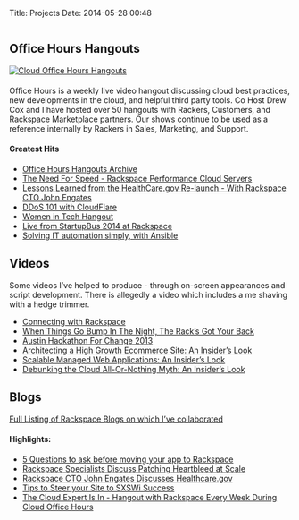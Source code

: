 Title: Projects
Date: 2014-05-28 00:48

<div class="container">
    <div class="row clearfix">
        <div class="col-md-8 column">
            <h2 id="officehourshangouts">Office Hours Hangouts</h2>
            <a href="http://go.rackspace.com/officehours"><img class="img-responsive" alt="Cloud Office Hours Hangouts" src="/images/officehours.jpeg" style="padding-bottom: 5px;"></a>
            <p>Office Hours is a weekly live video hangout discussing cloud best practices, new developments in the cloud, and helpful third party tools. Co Host Drew Cox and I have hosted over 50 hangouts with Rackers, Customers, and Rackspace Marketplace partners. Our shows continue to be used as a reference internally by Rackers in Sales, Marketing, and Support. </p>
            <h4 id="greatesthits">Greatest Hits</h5>
                <ul>
                    <li><a href="http://go.rackspace.com/officehours">Office Hours Hangouts Archive</a></li>
                    <li><a href="http://www.youtube.com/watch?v=IfUjo_N9uC0&amp;amp;feature=share">The Need For Speed - Rackspace Performance Cloud Servers</a></li>
                    <li><a href="http://www.youtube.com/watch?v=dyNmIPJQRww&amp;amp;feature=share">Lessons Learned from the HealthCare.gov Re-launch - With Rackspace CTO John Engates</a></li>
                    <li><a href="http://www.youtube.com/watch?v=MektJ7kx8aI&amp;amp;feature=share">DDoS 101 with CloudFlare</a></li>
                    <li><a href="http://www.youtube.com/watch?v=nNx-_Oqqq6U&amp;amp;feature=share">Women in Tech Hangout</a></li>
                    <li><a href="http://www.youtube.com/watch?v=Kscxly7m85g&amp;amp;feature=share">Live from StartupBus 2014 at Rackspace</a></li>
                    <li><a href="http://www.youtube.com/watch?v=jje38YBGVt4&amp;amp;feature=share">Solving IT automation simply, with Ansible</a></li>
                </ul>
                <h2 id="videos">Videos</h2>
                <p>Some videos I&#8217;ve helped to produce - through on-screen appearances and script development. There is allegedly a video which includes a me shaving with a hedge trimmer.</p>
                <ul>
                    <li><a href="http://www.rackspace.com/blog/connecting-with-rackspace/">Connecting with Rackspace</a></li>
                    <li><a href="http://youtu.be/FP1NGPJXpAk">When Things Go Bump In The Night, The Rack&#8217;s Got Your Back</a></li>
                    <li><a href="http://youtu.be/cWhQxZCaDWg">Austin Hackathon For Change 2013</a></li>
                    <li><a href="http://youtu.be/JjqTVxk_2xQ">Architecting a High Growth Ecommerce Site: An Insider&#8217;s Look</a></li>
                    <li><a href="http://youtu.be/wp8YNzMH9dk">Scalable Managed Web Applications: An Insider&#8217;s Look</a></li>
                    <li><a href="http://youtu.be/RjGwNDzyq0I">Debunking the Cloud All-Or-Nothing Myth: An Insider&#8217;s Look</a></li>
                </ul>
                <h2 id="blogs">Blogs</h2>
                <p><a href="http://goo.gl/RYKkfu">Full Listing of Rackspace Blogs on which I&#8217;ve collaborated</a> </p>
                <h4 id="highlights:">Highlights:</h5>
                    <ul>
                        <li><a href="http://www.rackspace.com/blog/specialist-interactive-5-questions-to-answer-before-migrating-your-app-to-rackspace/">5 Questions to ask before moving your app to Rackspace</a></li>
                        <li><a href="http://www.rackspace.com/blog/google-hangout-rackspace-specialists-to-discuss-patching-heartbleed-at-scale/">Rackspace Specialists Discuss Patching Heartbleed at Scale</a></li>
                        <li><a href="http://www.rackspace.com/blog/rackspace-cto-john-engates-discusses-healthcare-gov-google-hangout-recap/">Rackspace CTO John Engates Discusses Healthcare.gov</a></li>
                        <li><a href="http://www.rackspace.com/blog/tips-to-prepare-your-app-for-sxsw/">Tips to Steer your Site to SXSWi Success</a></li>
                        <li><a href="http://www.rackspace.com/blog/the-cloud-expert-is-in-hangout-with-rackspace-every-week-during-g-cloud-office-hours/">The Cloud Expert Is In - Hangout with Rackspace Every Week During Cloud Office Hours</a></li>
                    </ul>
                    <br>
        </div>
    </div>
</div>
